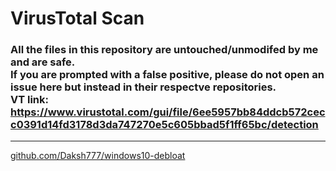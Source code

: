 # VirusTotal Scan
### All the files in this repository are untouched/unmodifed by me and are safe. <br> **If you are prompted with a false positive, please do not open an issue here but instead in their respectve repositories.** <br> VT link: https://www.virustotal.com/gui/file/6ee5957bb84ddcb572cecc0391d14fd3178d3da747270e5c605bbad5f1ff65bc/detection

---
[github.com/Daksh777/windows10-debloat](https://github.com/Daksh777/windows10-debloat)
